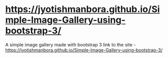 # https://jyotishmanbora.github.io/Simple-Image-Gallery-using-bootstrap-3/
A simple image gallery made with bootstrap 3 
link to the site - https://jyotishmanbora.github.io/Simple-Image-Gallery-using-bootstrap-3/
